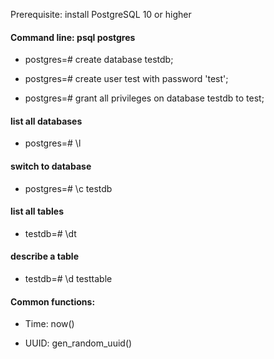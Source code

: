Prerequisite: install PostgreSQL 10 or higher

#### Command line: psql postgres

- postgres=# create database testdb;

- postgres=# create user test with password 'test';

- postgres=# grant all privileges on database testdb to test;

#### list all databases

- postgres=# \l

#### switch to database

- postgres=# \c testdb

#### list all tables

- testdb=# \dt

#### describe a table

- testdb=# \d testtable

#### Common functions:

- Time: now()

- UUID: gen_random_uuid()

